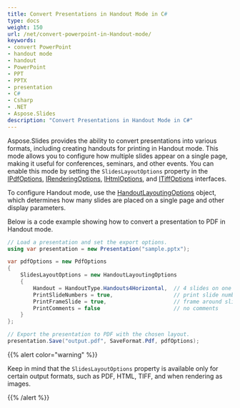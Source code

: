 ```yaml
---
title: Convert Presentations in Handout Mode in C#
type: docs
weight: 150
url: /net/convert-powerpoint-in-Handout-mode/
keywords:
- convert PowerPoint
- handout mode
- handout
- PowerPoint
- PPT
- PPTX
- presentation
- C#
- Csharp
- .NET
- Aspose.Slides
description: "Convert Presentations in Handout Mode in C#"
---
```


Aspose.Slides provides the ability to convert presentations into various formats, including creating handouts for printing in Handout mode. This mode allows you to configure how multiple slides appear on a single page, making it useful for conferences, seminars, and other events. You can enable this mode by setting the `SlidesLayoutOptions` property in the [IPdfOptions](https://reference.aspose.com/slides/net/aspose.slides.export/ipdfoptions/), [IRenderingOptions](https://reference.aspose.com/slides/net/aspose.slides.export/irenderingoptions/), [IHtmlOptions](https://reference.aspose.com/slides/net/aspose.slides.export/ihtmloptions/), and [ITiffOptions](https://reference.aspose.com/slides/net/aspose.slides.export/itiffoptions/) interfaces.

To configure Handout mode, use the [HandoutLayoutingOptions](https://reference.aspose.com/slides/net/aspose.slides.export/handoutlayoutingoptions/) object, which determines how many slides are placed on a single page and other display parameters.

Below is a code example showing how to convert a presentation to PDF in Handout mode.

```c#
// Load a presentation and set the export options.
using var presentation = new Presentation("sample.pptx");

var pdfOptions = new PdfOptions
{
    SlidesLayoutOptions = new HandoutLayoutingOptions
    {
        Handout = HandoutType.Handouts4Horizontal,  // 4 slides on one page horizontally
        PrintSlideNumbers = true,                   // print slide numbers
        PrintFrameSlide = true,                     // frame around slides
        PrintComments = false                       // no comments
    }
};

// Export the presentation to PDF with the chosen layout.
presentation.Save("output.pdf", SaveFormat.Pdf, pdfOptions);
```

{{% alert color="warning" %}} 

Keep in mind that the `SlidesLayoutOptions` property is available only for certain output formats, such as PDF, HTML, TIFF, and when rendering as images.

{{% /alert %}} 
